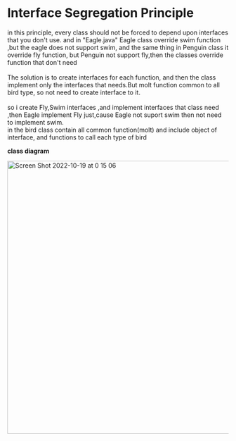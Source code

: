 # Interface Segregation Principle

in this principle, every class should not be forced to depend upon interfaces that you don't use. and in "Eagle.java" Eagle class override swim function ,but the eagle does not support swim, and the same thing in Penguin class it override fly function, but Penguin not support fly,then the classes override function that don't need
<br/>
<br/>
The solution is to create interfaces for each function, and then the class implement only the interfaces that needs.But molt function common to all bird type, so not need to create interface to it.
<br/>
<br/>
so i create Fly,Swim interfaces ,and implement interfaces that class need ,then Eagle implement  Fly just,cause Eagle not suport swim then not need to implement swim.
<br/>
in the bird class contain all common function(molt) and include object of interface, and functions to call each type of bird
<br/>

**class diagram**

<img width="620" alt="Screen Shot 2022-10-19 at 0 15 06" src="https://user-images.githubusercontent.com/92644947/196546335-3ff7db76-689b-4f7a-a361-0d00336957ae.png">


